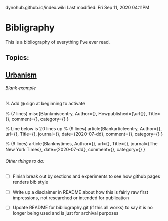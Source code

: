 dynohub.github.io/index.wiki
Last modified: Fri Sep 11, 2020  04:11PM


# Bibligraphy
This is a bibliography of everything I've ever read.

## Topics:
## [Urbanism](Urbanism.wiki)



###### Blank example 
% Add @ sign at beginning to activate

% (7 lines)
misc{Blankmiscentry,
  Author={},
  Howpublished={\url{}},
  Title={},
  comment={},
  category={}
}

% Line below is 20 lines up
% (9 lines)
article{Blankarticleentry,
  Author={},
  url={},
  Title={},
  journal={},
  date={2020-07-dd},
  comment={},
  category={}
}

% (9 lines)
article{Blanknytimes,
  Author={},
  url={},
  Title={},
  journal={The New York Times},
  date={2020-07-dd},
  comment={},
  category={}
}

###### Other things to do:
* [ ] Finish break out by sections and experiments to see how github pages renders bib style
* [ ] Write up a disclaimer in README about how this is fairly raw first impressions, not researched or intended for publication
* [ ] Update README for bibliography.git (if this all works) to say it is no longer being used and is just for archival purposes



